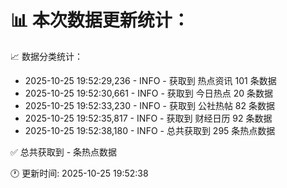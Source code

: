 📊 本次数据更新统计：
==========================

📈 数据分类统计：
- 2025-10-25 19:52:29,236 - INFO - 获取到 热点资讯 101 条数据
- 2025-10-25 19:52:30,661 - INFO - 获取到 今日热点 20 条数据
- 2025-10-25 19:52:33,230 - INFO - 获取到 公社热帖 82 条数据
- 2025-10-25 19:52:35,817 - INFO - 获取到 财经日历 92 条数据
- 2025-10-25 19:52:38,180 - INFO - 总共获取到 295 条热点数据

✅ 总共获取到 - 条热点数据

🕐 更新时间: 2025-10-25 19:52:38
